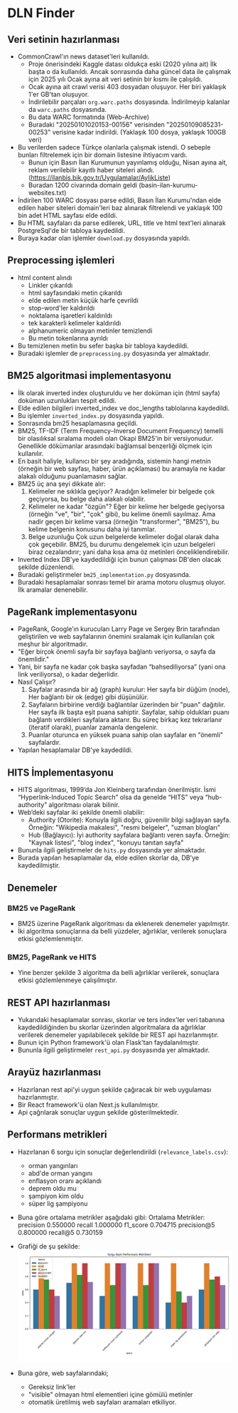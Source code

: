 # DLN Finder

## Veri setinin hazırlanması

- CommonCrawl'ın news dataset'leri kullanıldı.
  - Proje önerisindeki Kaggle datası oldukça eski (2020 yılına ait) İlk başta o da kullanıldı. Ancak sonrasında daha güncel data ile çalışmak için 2025 yılı Ocak ayına ait veri setinin bir kısmı ile çalışıldı.
  - Ocak ayına ait crawl verisi 403 dosyadan oluşuyor. Her biri yaklaşık 1'er GB'tan oluşuyor.
  - İndirilebilir parçaları `org.warc.paths` dosyasında. İndirilmeyip kalanlar da `warc.paths` dosyasında.
  - Bu data WARC formatında (Web-Archive)
  - Buradaki "20250101020153-00156" verisinden "20250109085231-00253" verisine kadar indirildi. (Yaklaşık 100 dosya, yaklaşık 100GB veri)
- Bu verilerden sadece Türkçe olanlarla çalışmak istendi. O sebeple bunları filtrelemek için bir domain listesine ihtiyacım vardı.
  - Bunun için Basın İlan Kurumunun yayınlamış olduğu, Nisan ayına ait, reklam verilebilir kayıtlı haber siteleri alındı. (https://ilanbis.bik.gov.tr/Uygulamalar/AylikListe)
  - Buradan 1200 civarında domain geldi (basin-ilan-kurumu-websites.txt) 
- İndirilen 100 WARC dosyası parse edildi, Basın İlan Kurumu'ndan elde edilen haber siteleri domain'leri baz alınarak filtrelendi ve yaklaşık 100 bin adet HTML sayfası elde edildi.
- Bu HTML sayfaları da parse edilerek, URL, title ve html text'leri alınarak PostgreSql'de bir tabloya kaydedildi.
- Buraya kadar olan işlemler `download.py` dosyasında yapıldı.

## Preprocessing işlemleri

- html content alındı
  - Linkler çıkarıldı
  - html sayfasındaki metin çıkarıldı
  - elde edilen metin küçük harfe çevrildi
  - stop-word'ler kaldırıldı
  - noktalama işaretleri kaldırıldı
  - tek karakterli kelimeler kaldırıldı
  - alphanumeric olmayan metinler temizlendi
  - Bu metin tokenlarına ayrıldı
- Bu temizlenen metin bu sefer başka bir tabloya kaydedildi.
- Buradaki işlemler de `preprocessing.py` dosyasında yer almaktadır.

## BM25 algoritmasi implementasyonu

- İlk olarak inverted index oluşturuldu ve her doküman için (html sayfa) doküman uzunlukları tespit edildi.
- Elde edilen bilgileri inverted_index ve doc_lengths tablolarına kaydedildi.
- Bu işlemler `inverted_index.py` dosyasında yapıldı.
- Sonrasında bm25 hesaplamasına geçildi.
- BM25, TF-IDF (Term Frequency–Inverse Document Frequency) temelli bir olasılıksal sıralama modeli olan Okapi BM25'in bir versiyonudur. Genellikle dökümanlar arasındaki bağlamsal benzerliği ölçmek için kullanılır.
- En basit haliyle, kullanıcı bir şey aradığında, sistemin hangi metnin (örneğin bir web sayfası, haber, ürün açıklaması) bu aramayla ne kadar alakalı olduğunu puanlamasını sağlar.
- BM25 üç ana şeyi dikkate alır:
  1. Kelimeler ne sıklıkla geçiyor?
      Aradığın kelimeler bir belgede çok geçiyorsa, bu belge daha alakalı olabilir.
  2. Kelimeler ne kadar "özgün"?
      Eğer bir kelime her belgede geçiyorsa (örneğin "ve", "bir", "çok" gibi), bu kelime önemli sayılmaz.
      Ama nadir geçen bir kelime varsa (örneğin "transformer", "BM25"), bu kelime belgenin konusunu daha iyi tanımlar.
  3. Belge uzunluğu
      Çok uzun belgelerde kelimeler doğal olarak daha çok geçebilir.
      BM25, bu durumu dengelemek için uzun belgeleri biraz cezalandırır; yani daha kısa ama öz metinleri önceliklendirebilir.
- Inverted Index DB'ye kaydedildiği için bunun çalışması DB'den olacak şekilde düzenlendi.
- Buradaki geliştirmeler `bm25_implementation.py` dosyasında.
- Buradaki hesaplamalar sonrası temel bir arama motoru oluşmuş oluyor. İlk aramalar denenebilir.

## PageRank implementasyonu

- PageRank, Google’ın kurucuları Larry Page ve Sergey Brin tarafından geliştirilen ve web sayfalarının önemini sıralamak için kullanılan çok meşhur bir algoritmadır.
- "Eğer birçok önemli sayfa bir sayfaya bağlantı veriyorsa, o sayfa da önemlidir."
- Yani, bir sayfa ne kadar çok başka sayfadan “bahsediliyorsa” (yani ona link veriliyorsa), o kadar değerlidir.
- Nasıl Çalışır?
  1. Sayfalar arasında bir ağ (graph) kurulur:
     Her sayfa bir düğüm (node),
     Her bağlantı bir ok (edge) gibi düşünülür.
  2. Sayfaların birbirine verdiği bağlantılar üzerinden bir "puan" dağıtılır.
     Her sayfa ilk başta eşit puana sahiptir.
     Sayfalar, sahip oldukları puanı bağlantı verdikleri sayfalara aktarır.
     Bu süreç birkaç kez tekrarlanır (iteratif olarak), puanlar zamanla dengelenir.
  3. Puanlar oturunca en yüksek puana sahip olan sayfalar en "önemli" sayfalardır.
- Yapılan hesaplamalar DB'ye kaydedildi.

## HITS İmplementasyonu

- HITS algoritması, 1999’da Jon Kleinberg tarafından önerilmiştir.
İsmi “Hyperlink-Induced Topic Search” olsa da genelde “HITS” veya “hub-authority” algoritması olarak bilinir.
- Web’deki sayfalar iki şekilde önemli olabilir:
  - Authority (Otorite):
    Konuyla ilgili doğru, güvenilir bilgi sağlayan sayfa.
    Örneğin: "Wikipedia makalesi", "resmi belgeler", "uzman blogları"
  - Hub (Bağlayıcı):
    İyi authority sayfalara bağlantı veren sayfa.
    Örneğin: "Kaynak listesi", "blog index", "konuyu tanıtan sayfa"
- Bununla ilgili geliştirmeler de `hits.py` dosyasında yer almaktadır.
- Burada yapılan hesaplamalar da, elde edilen skorlar da, DB'ye kaydedilmiştir.

## Denemeler

### BM25 ve PageRank

- BM25 üzerine PageRank algoritması da eklenerek denemeler yapılmıştır.
- İki algoritma sonuçlarına da belli yüzdeler, ağırlıklar, verilerek sonuçlara etkisi gözlemlenmiştir.

### BM25, PageRank ve HITS

- Yine benzer şekilde 3 algoritma da belli ağırlıklar verilerek, sonuçlara etkisi gözlemlenmeye çalışılmıştır.

## REST API hazırlanması

- Yukarıdaki hesaplamalar sonrası, skorlar ve ters index'ler veri tabanına kaydedildiğinden bu skorlar üzerinden algoritmalara da ağırlıklar verilerek denemeler yapılabilecek şekilde bir REST api hazırlanmıştır. 
- Bunun için Python framework'ü olan Flask'tan faydalanılmıştır.
- Bununla ilgili geliştirmeler `rest_api.py` dosyasında yer almaktadır.

## Arayüz hazırlanması

- Hazırlanan rest api'yi uygun şekilde çağıracak bir web uygulaması hazırlanmıştır.
- Bir React framework'ü olan Next.js kullanılmıştır.
- Api çağrılarak sonuçlar uygun şekilde gösterilmektedir.

## Performans metrikleri

- Hazırlanan 6 sorgu için sonuçlar değerlendirildi (`relevance_labels.csv`):
  - orman yangınları
  - abd'de orman yangını
  - enflasyon oranı açıklandı
  - deprem oldu mu
  - şampiyon kim oldu
  - süper lig şampiyonu

- Buna göre ortalama metrikler aşağıdaki gibi:
Ortalama Metrikler:
precision      0.550000
recall         1.000000
f1_score       0.704715
precision@5    0.800000
recall@5       0.730159

- Grafiği de şu şekilde:
![Performance Metrics](performance_metrics.png)

- Buna göre, web sayfalarındaki;
  - Gereksiz link'ler
  - "visible" olmayan html elementleri içine gömülü metinler
  - otomatik üretilmiş web sayfaları
  aramaları etkiliyor.